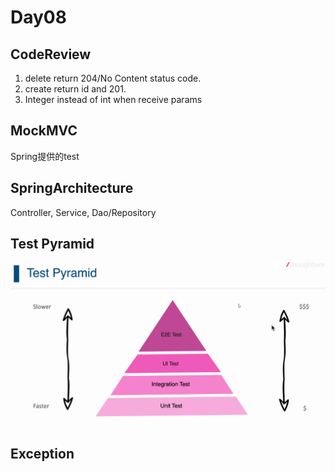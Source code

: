 # Day08

## CodeReview

1. delete return 204/No Content status code.
2. create return id and 201.
3. Integer instead of int when receive params

## MockMVC

Spring提供的test

## SpringArchitecture

Controller, Service, Dao/Repository

## Test Pyramid

![photo01](assests/photo01.png)

## Exception
